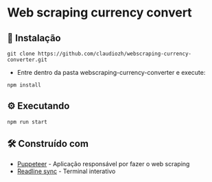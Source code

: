 # Web scraping currency convert


## 🔧 Instalação

```
git clone https://github.com/claudiozh/webscraping-currency-converter.git
```

* Entre dentro da pasta webscraping-currency-converter e execute:

```
npm install
```

## ⚙️ Executando

```
npm run start
```

## 🛠️ Construído com

* [Puppeteer](https://github.com/puppeteer/puppeteer/tree/main) - Aplicação responsável por fazer o web scraping
* [Readline sync](https://github.com/anseki/readline-sync) - Terminal interativo